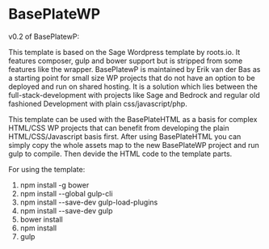 # BasePlateWP
v0.2 of  BasePlatewP:

This template is based on the Sage Wordpress template by roots.io. It features composer, gulp and bower support but is stripped from some features like the wrapper.
BasePlatewP is maintained by Erik van der Bas as a starting point for small size WP projects that do not have an option to be deployed and run on shared hosting.
It is a solution which lies between the full-stack-development with projects like Sage and Bedrock and regular old fashioned Development with plain css/javascript/php.

This template can be used with the BasePlateHTML as a basis for complex HTML/CSS WP projects that can benefit from developing the plain HTML/CSS/Javascript basis first.
After using BasePlateHTML you can simply copy the whole assets map to the new BasePlateWP project and run gulp to compile. Then devide the HTML code to the template parts.

For using the template:

1.	npm install -g bower
2.  npm install --global gulp-cli
3.  npm install --save-dev gulp-load-plugins
3.  npm install --save-dev gulp
4.	bower install
5.  npm install
6.	gulp
